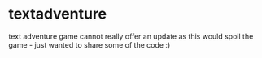 # textadventure
text adventure game
cannot really offer an update as this would spoil the game - just wanted to share some of the code :)
